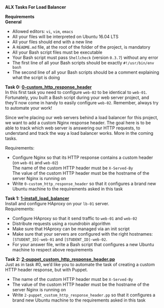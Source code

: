 **ALX Tasks For Load Balancer**  

**Requirements**  
**General**  
* Allowed editors: `vi`, `vim`, `emacs`  
* All your files will be interpreted on Ubuntu 16.04 LTS  
* All your files should end with a new line  
* A `README.md` file, at the root of the folder of the project, is mandatory  
* All your Bash script files must be executable  
* Your Bash script must pass `Shellcheck` (version `0.3.7`) without any error  
* The first line of all your Bash scripts should be exactly `#!/usr/bin/env bash`  
* The second line of all your Bash scripts should be a comment explaining what the script is doing  

**Task 0:** **[0-custom_http_response_header](0-custom_http_response_header)**  
In this first task you need to configure `web-02` to be identical to `web-01`. Fortunately, you built a Bash script during your web server project, and they’ll now come in handy to easily configure `web-02`. Remember, always try to automate your work!  

Since we’re placing our web servers behind a load balancer for this project, we want to add a custom Nginx response header. The goal here is to be able to track which web server is answering our HTTP requests, to understand and track the way a load balancer works. More in the coming tasks.  

Requirements:  
* Configure Nginx so that its HTTP response contains a custom header (on `web-01` and `web-02`)  
The name of the custom HTTP header must be `X-Served-By`  
The value of the custom HTTP header must be the hostname of the server Nginx is running on  
* Write `0-custom_http_response_header` so that it configures a brand new Ubuntu machine to the requirements asked in this task  

**Task 1:** **[1-install_load_balancer](1-install_load_balancer)**  
Install and configure HAproxy on your `lb-01` server.  
Requirements:  
* Configure HAproxy so that it send traffic to `web-01` and `web-02`  
* Distribute requests using a roundrobin algorithm  
* Make sure that HAproxy can be managed via an init script  
* Make sure that your servers are configured with the right hostnames: `[STUDENT_ID]-web-01` and `[STUDENT_ID]-web-02`.  
* For your answer file, write a Bash script that configures a new Ubuntu machine to respect above requirements  

**Task 2:** **[2-puppet_custom_http_response_header.pp](2-puppet_custom_http_response_header.pp)**  
Just as in task #0, we’d like you to automate the task of creating a custom HTTP header response, but with Puppet.  
* The name of the custom HTTP header must be `X-Served-By`  
* The value of the custom HTTP header must be the hostname of the server Nginx is running on  
* Write `2-puppet_custom_http_response_header.pp` so that it configures a brand new Ubuntu machine to the requirements asked in this task
